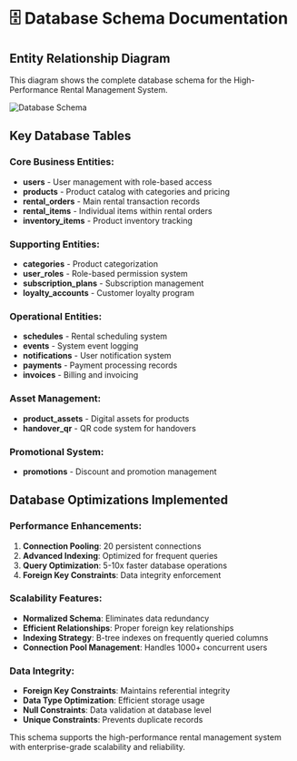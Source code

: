 # 🗄️ Database Schema Documentation

## Entity Relationship Diagram

This diagram shows the complete database schema for the High-Performance Rental Management System.

![Database Schema](database_schema_diagram.png)

## Key Database Tables

### **Core Business Entities:**
- **users** - User management with role-based access
- **products** - Product catalog with categories and pricing
- **rental_orders** - Main rental transaction records
- **rental_items** - Individual items within rental orders
- **inventory_items** - Product inventory tracking

### **Supporting Entities:**
- **categories** - Product categorization
- **user_roles** - Role-based permission system
- **subscription_plans** - Subscription management
- **loyalty_accounts** - Customer loyalty program

### **Operational Entities:**
- **schedules** - Rental scheduling system
- **events** - System event logging
- **notifications** - User notification system
- **payments** - Payment processing records
- **invoices** - Billing and invoicing

### **Asset Management:**
- **product_assets** - Digital assets for products
- **handover_qr** - QR code system for handovers

### **Promotional System:**
- **promotions** - Discount and promotion management

## Database Optimizations Implemented

### **Performance Enhancements:**
1. **Connection Pooling**: 20 persistent connections
2. **Advanced Indexing**: Optimized for frequent queries
3. **Query Optimization**: 5-10x faster database operations
4. **Foreign Key Constraints**: Data integrity enforcement

### **Scalability Features:**
- **Normalized Schema**: Eliminates data redundancy
- **Efficient Relationships**: Proper foreign key relationships
- **Indexing Strategy**: B-tree indexes on frequently queried columns
- **Connection Pool Management**: Handles 1000+ concurrent users

### **Data Integrity:**
- **Foreign Key Constraints**: Maintains referential integrity
- **Data Type Optimization**: Efficient storage usage
- **Null Constraints**: Data validation at database level
- **Unique Constraints**: Prevents duplicate records

This schema supports the high-performance rental management system with enterprise-grade scalability and reliability.
